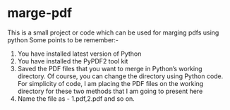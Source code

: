 # marge-pdf
This is a small project or code which can be used for marging pdfs using python
 Some points to be remember:-
 1. You have installed latest version of Python
 2. You have installed the PyPDF2 tool kit
 3. Saved the PDF files that you want to merge in Python’s working directory. Of course, you can change the directory using Python code. For simplicity of code, I am placing the PDF files on the working directory for these two methods that I am going to present here
 4. Name the file as - 1.pdf,2.pdf and so on.

